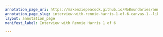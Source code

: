 ```yaml
---
annotation_page_uri: https://makenziepeacock.github.io/NoBoundaries/annotations/interview-with-rennie-harris-1-of-6-canvas-1--like--.json
annotation_page_slug: interview-with-rennie-harris-1-of-6-canvas-1--like--
layout: annotation_page
manifest_label: Interview with Rennie Harris 1 of 6

---
```

